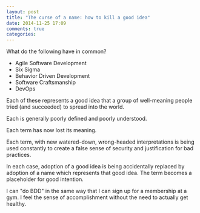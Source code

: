 ```yaml
---
layout: post
title: "The curse of a name: how to kill a good idea"
date: 2014-11-25 17:09
comments: true
categories: 
---
```


What do the following have in common?

* Agile Software Development
* Six Sigma
* Behavior Driven Development
* Software Craftsmanship
* DevOps

Each of these represents a good idea that a group of well-meaning people tried (and succeeded) to spread into the world.

Each is generally poorly defined and poorly understood.

Each term has now lost its meaning.

Each term, with new watered-down, wrong-headed interpretations is being used constantly to create a false sense of security and justification for bad practices.

In each case, adoption of a good idea is being accidentally replaced by adoption of a name which represents that good idea. The term becomes a placeholder for good intention.

I can "do BDD" in the same way that I can sign up for a membership at a gym. I feel the sense of accomplishment without the need to actually get healthy.

